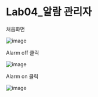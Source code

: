 # Lab04_알람 관리자

처음화면

![image](https://user-images.githubusercontent.com/70693435/124944599-6adbf800-e048-11eb-9d0a-8ce7ee5ddc39.png)

Alarm off 클릭 

![image](https://user-images.githubusercontent.com/70693435/124944668-7a5b4100-e048-11eb-88e2-eaf0657e9104.png)

Alarm on 클릭

![image](https://user-images.githubusercontent.com/70693435/124944732-88a95d00-e048-11eb-849a-2aff17de8e4a.png)

